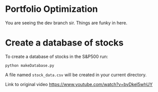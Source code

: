 # Portfolio OptimizationYou are seeing the dev branch sir. Things are funky in here.# Create a database of stocksTo create a database of stocks in the S&P500 run:```sshpython makeDatabase.py```A file named `stock_data.csv` will be created in your current directory.Link to original videohttps://www.youtube.com/watch?v=bvDkel5whUY